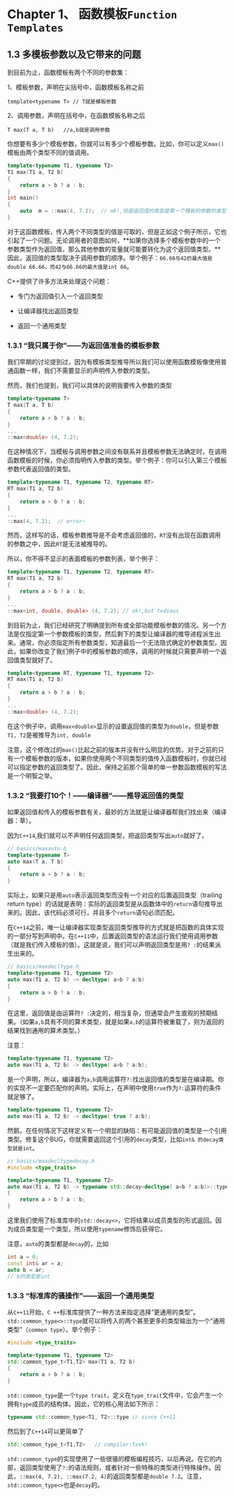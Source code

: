 # Chapter 1、 函数模板```Function Templates```

## 1.3 多模板参数以及它带来的问题

到目前为止，函数模板有两个不同的参数集：

1、模板参数，声明在尖括号中，函数模板名称之前

```template<typename T> // T就是模板参数```

2、调用参数，声明在括号中，在函数模板名称之后

```T max(T a, T b)   //a,b就是调用参数 ```

你想要有多少个模板参数，你就可以有多少个模板参数。比如，你可以定义```max()```模板由两个类型不同的值调用。

```c++
template<typename T1, typename T2>
T1 max(T1 a, T2 b)
{
	return a > b ? a : b;
}
int main()
{
	auto  m = ::max(4, 7.2);  // ok!,但是返回值的类型是第一个模板的参数的类型
}
```

对于这函数模板，传入两个不同类型的值是可取的，但是正如这个例子所示，它也引起了一个问题。无论调用者的意图如何，**如果你选择多个模板参数中的一个参数类型作为返回值，那么其他参数的变量就可能要转化为这个返回值类型。**因此，返回值的类型取决于调用参数的顺序。举个例子：```66.66与42的最大值是 double 66.66，而42与66.66的最大值是int 66```。

C++提供了许多方法来处理这个问题：

- 专门为返回值引入一个返回类型
- 让编译器找出返回类型

- 返回一个通用类型

### 1.3.1 “我只属于你”——为返回值准备的模板参数

我们早期的讨论提到过，因为有模板类型推导所以我们可以使用函数模板像使用普通函数一样，我们不需要显示的声明传入参数的类型。

然而，我们也提到，我们可以具体的说明我要传入参数的类型

```c++
template<typename T>
T max(T a, T b)
{
	return a > b ? a : b;
}
...
::max<double> (4, 7.2);
```

在这种情况下，当模板与调用参数之间没有联系并且模板参数无法确定时，在调用函数模板的时候，你必须指明传入参数的类型。举个例子：你可以引入第三个模板参数代表返回值的类型。

```c++
template<typename T1, typename T2, typename RT>
RT max(T1 a, T2 b)
{
	return a > b ? a : b;
}
...
::max(4, 7.2);  // error~
```

然而，这样写的话，模板参数推导是不会考虑返回值的，```RT```没有出现在函数调用的参数之中，因此``RT``是无法被推导的。

所以，你不得不显示的表面模板的参数列表，举个例子：

```c++
template<typename T1, typename T2, typename RT>
RT max(T1 a, T2 b)
{
	return a > b ? a : b;
}
...
::max<int, double, double> (4, 7.2); // ok!,but tedious
```

到目前为止，我们已经研究了明确提到所有或全部功能模板参数的情况。另一个方法是仅指定第一个参数模板的类型，然后剩下的类型让编译器的推导进程派生出来。通常，你必须指定所有参数类型，知道最后一个无法隐式确定的参数类型。因此，如果你改变了我们例子中的模板参数的顺序，调用的时候就只需要声明一个返回值类型就好了。

```c++
template<typename RT, typename T1, typename T2>
RT max(T1 a, T2 b)
{
	return a > b ? a : b;
}
...
::max<double> (4, 7.2); 
```

在这个例子中，调用```max<double>```显示的设置返回值的类型为```double```，但是参数```T1, T2```是被推导为```int, double```

注意，这个修改过的```max()```比起之前的版本并没有什么明显的优势。对于之前的只有一个模板参数的版本，如果你使用两个不同类型的值传入函数模板时，你就已经可以指定参数的返回类型了。因此，保持之前那个简单的单一参数函数模板的写法是一个明智之举。

### 1.3.2 “我要打10个！——编译器”——推导返回值的类型

如果返回值和传入的模板参数有关，最妙的方法就是让编译器帮我们找出来（编译器：草）。

因为```C++14```,我们就可以不声明任何返回类型，把返回类型写出```auto```就好了。

```c++
// basics/maxauto.h
template<typename T>
auto max(T a, T b)
{
	return a > b ? a : b;
}
```

实际上，如果只是用```auto```表示返回类型而没有一个对应的后置返回类型（trailing return type）的话就是表明：实际的返回类型是从函数体中的```return```语句推导出来的。因此，该代码必须可行，并且多个```return```语句必须匹配。

在```C++14```之前，唯一让编译器实现类型返回类型推导的方式就是把函数的具体实现的一部分写到声明中。在```C++11```中，后置返回类型的语法运行我们使用调用参数（就是我们传入模板的值）。这就是说，我们可以声明返回类型是用```? :```的结果派生出来的。

```c++
// basics/maxdecltype.h
template<typename T1, typename T2>
auto max(T1 a, T2 b) -> decltype( a>b ? a:b)
{
	return a > b ? a : b;
}
```

在这里，返回值是由运算符```? :```决定的，相当复杂，但通常会产生直观的预期结果。（如果```a,b```具有不同的算术类型，就是如果```a,b```的运算符被重载了，则为返回的结果找到通用的算术类型。）

注意：

```c++
template<typename T1, typename T2>
auto max(T1 a, T2 b) -> decltype( a>b ? a:b);
```

是一个声明，所以，编译器为```a,b```调用运算符```?:```找出返回值的类型是在编译期。你的实现不一定要匹配你的声明。实际上，在声明中使用```true```作为```?:```运算符的条件就足够了。

```c++
template<typename T1, typename T2>
auto max(T1 a, T2 b) -> decltype( true ? a:b);
```

然鹅，在任何情况下这样定义有一个明显的缺陷：有可能返回值的类型是一个引用类型。修复这个BUG，你就需要返回这个引用的```decay```类型，比如```int& 的decay类型就是int```。

```c++
// basics/maxdecltypedecay.h
#include <type_traits>

template<typename T1, typename T2>
auto max(T1 a, T2 b) -> typename std::decay<decltype( a>b ? a:b)>::type
{
	return a > b ? a : b;
}
```

这里我们使用了标准库中的```std::decay<>```，它将结果以成员类型的形式返回。因为成员类型是一个类型，所以使用```typename```修饰后获得它。

注意，```auto```的类型都是```decay```的，比如

```c++
int a = 0;
const int& ar = a;
auto b = ar;
// b的类型是int
```

### 1.3.3 “标准库的骚操作”——返回一个通用类型

从```C++11```开始，```C ++```标准库提供了一种方法来指定选择“更通用的类型”。```std::common_type<>::type```就可以将传入的两个甚至更多的类型输出为一个“通用类型”（```common type```）。举个例子：

```c++
#include <type_traits>

template<typename T1, typename T2>
std::common_type_t<T1,T2> max(T1 a, T2 b)
{
	return a > b ? a : b;
}
```

```std::common_type```是一个```type trait```，定义在```type_trait```文件中，它会产生一个拥有```type```成员的结构体。因此，它的核心用法如下所示：

```c++
typename std::common_type<T1, T2>::type // since C++11
```

然后到了```C++14```可以更简单了

```c++
std::common_type_t<T1,T2>   // compiler:fxxk!
```

```std::common_type```的实现使用了一些很骚的模板编程技巧，以后再说。在它的内部，返回类型使用了```?:```的语法规则，或者针对一些特殊的类型进行特殊操作。因此，```::max(4, 7.2), ::max(7.2, 4)```的返回类型都是```double 7.2```。注意，```std::common_type<>```也是```decay```的。





